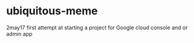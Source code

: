 # ubiquitous-meme
2may17 first attempt at starting a project for Google cloud console and or admin app
